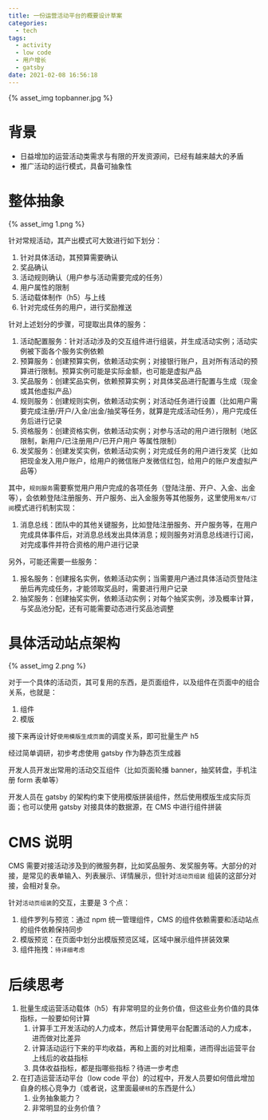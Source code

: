 ```yaml
---
title: 一份运营活动平台的概要设计草案
categories:
  - tech
tags:
  - activity
  - low code
  - 用户增长
  - gatsby
date: 2021-02-08 16:56:18
---
```


{% asset_img topbanner.jpg %}

<escape><!-- more --></escape>

# 背景

- 日益增加的运营活动类需求与有限的开发资源间，已经有越来越大的矛盾
- 推广活动的运行模式，具备可抽象性

# 整体抽象

{% asset_img 1.png %}

针对常规活动，其产出模式可大致进行如下划分：

1. 针对具体活动，其预算需要确认
1. 奖品确认
1. 活动规则确认（用户参与活动需要完成的任务）
1. 用户属性的限制
1. 活动载体制作（h5）与上线
1. 针对完成任务的用户，进行奖励推送

针对上述划分的步骤，可提取出具体的服务：

1. 活动配置服务：针对活动涉及的交互组件进行组装，并生成活动实例；活动实例被下面各个服务实例依赖
1. 预算服务：创建预算实例，依赖活动实例；对接银行账户，且对所有活动的预算进行限制。预算实例可能是实际金额，也可能是虚拟产品
1. 奖品服务：创建奖品实例，依赖预算实例；对具体奖品进行配置与生成（现金或其他虚拟产品）
1. 规则服务：创建规则实例，依赖活动实例；对活动任务进行设置（比如用户需要完成注册/开户/入金/出金/抽奖等任务，就算是完成活动任务），用户完成任务后进行记录
1. 资格服务：创建资格实例，依赖活动实例；对参与活动的用户进行限制（地区限制，新用户/已注册用户/已开户用户 等属性限制）
1. 发奖服务：创建发奖实例，依赖活动实例；对完成任务的用户进行发奖（比如把现金发入用户账户，给用户的微信账户发微信红包，给用户的账户发虚拟产品等）

其中，`规则服务`需要察觉用户用户完成的各项任务（登陆注册、开户、入金、出金等），会依赖登陆注册服务、开户服务、出入金服务等其他服务，这里使用`发布/订阅`模式进行机制实现：

1. 消息总线：团队中的其他关键服务，比如登陆注册服务、开户服务等，在用户完成具体事件后，对消息总线发出具体消息；规则服务对消息总线进行订阅，对完成事件并符合资格的用户进行记录

另外，可能还需要一些服务：

1. 报名服务：创建报名实例，依赖活动实例；当需要用户通过具体活动页登陆注册后再完成任务，才能领取奖品时，需要进行用户记录
1. 抽奖服务：创建抽奖实例，依赖活动实例；对每个抽奖实例，涉及概率计算，与奖品池分配，还有可能需要动态进行奖品池调整

# 具体活动站点架构

{% asset_img 2.png %}

对于一个具体的活动页，其可复用的东西，是页面组件，以及组件在页面中的组合关系，也就是：

1. 组件
1. 模版

接下来再设计好`使用模版生成页面`的调度关系，即可批量生产 h5

经过简单调研，初步考虑使用 gatsby 作为静态页生成器

开发人员开发出常用的活动交互组件（比如页面轮播 banner，抽奖转盘，手机注册 form 表单等）

开发人员在 gatsby 的架构约束下使用模版拼装组件，然后使用模版生成实际页面；也可以使用 gatsby 对接具体的数据源，在 CMS 中进行组件拼装

# CMS 说明

CMS 需要对接活动涉及到的微服务群，比如奖品服务、发奖服务等。大部分的对接，是常见的表单输入、列表展示、详情展示，但针对`活动页组装` 组装的这部分对接，会相对复杂。

针对`活动页组装`的交互，主要是 3 个点：

1. 组件罗列与预览：通过 npm 统一管理组件，CMS 的组件依赖需要和活动站点的组件依赖保持同步
1. 模版预览：在页面中划分出模版预览区域，区域中展示组件拼装效果
1. 组件拖拽：`待详细考虑`

# 后续思考

1. 批量生成运营活动载体（h5）有非常明显的业务价值，但这些业务价值的具体指标，一般要如何计算
   1. 计算手工开发活动的人力成本，然后计算使用平台配置活动的人力成本，进而做对比差异
   1. 计算活动运行下来的平均收益，再和上面的对比相乘，进而得出运营平台上线后的收益指标
   1. 具体收益指标，都是指哪些指标？待进一步考虑
1. 在打造运营活动平台（low code 平台）的过程中，开发人员要如何借此增加自身的核心竞争力（或者说，这里面最`硬核`的东西是什么）
   1. 业务抽象能力？
   1. 非常明显的业务价值？
